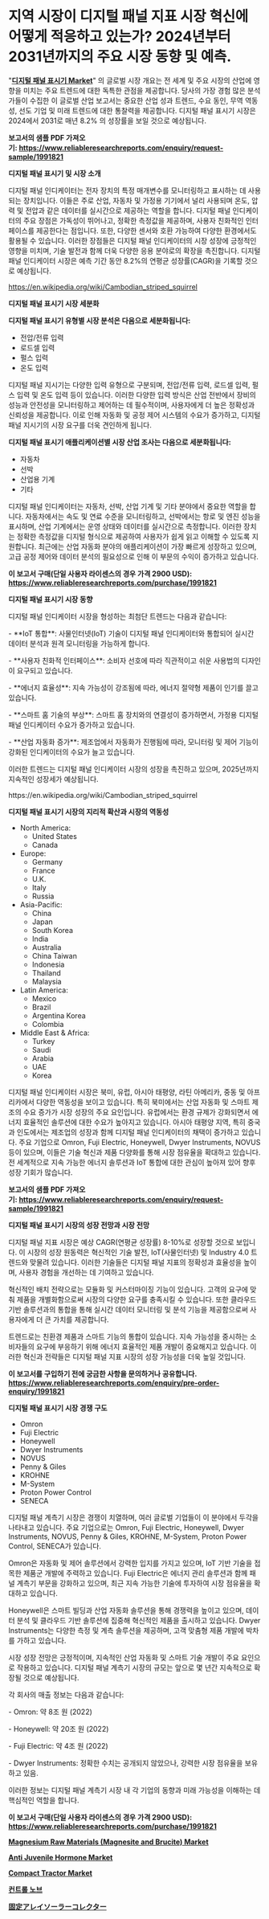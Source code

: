 <p><h1>지역 시장이 디지털 패널 지표 시장 혁신에 어떻게 적응하고 있는가? 2024년부터 2031년까지의 주요 시장 동향 및 예측.</h1></p><p>"<strong><a href="https://www.reliableresearchreports.com/digital-panel-indicators-r1991821">디지털 패널 표시기 Market</a></strong>" 의 글로벌 시장 개요는 전 세계 및 주요 시장의 산업에 영향을 미치는 주요 트렌드에 대한 독특한 관점을 제공합니다. 당사의 가장 경험 많은 분석가들이 수집한 이 글로벌 산업 보고서는 중요한 산업 성과 트렌드, 수요 동인, 무역 역동성, 선도 기업 및 미래 트렌드에 대한 통찰력을 제공합니다. 디지털 패널 표시기 시장은 2024에서 2031로 매년 8.2% 의 성장률을 보일 것으로 예상됩니다.</p>
<p><strong>보고서의 샘플 PDF 가져오기:&nbsp;<a href="https://www.reliableresearchreports.com/enquiry/request-sample/1991821">https://www.reliableresearchreports.com/enquiry/request-sample/1991821</a></strong></p>
<p><strong>디지털 패널 표시기 및 시장 소개</strong></p>
<p><p>디지털 패널 인디케이터는 전자 장치의 특정 매개변수를 모니터링하고 표시하는 데 사용되는 장치입니다. 이들은 주로 산업, 자동차 및 가정용 기기에서 널리 사용되며 온도, 압력 및 전압과 같은 데이터를 실시간으로 제공하는 역할을 합니다. 디지털 패널 인디케이터의 주요 장점은 가독성이 뛰어나고, 정확한 측정값을 제공하며, 사용자 친화적인 인터페이스를 제공한다는 점입니다. 또한, 다양한 센서와 호환 가능하여 다양한 환경에서도 활용될 수 있습니다. 이러한 장점들은 디지털 패널 인디케이터의 시장 성장에 긍정적인 영향을 미치며, 기술 발전과 함께 더욱 다양한 응용 분야로의 확장을 촉진합니다. 디지털 패널 인디케이터 시장은 예측 기간 동안 8.2%의 연평균 성장률(CAGR)을 기록할 것으로 예상됩니다.</p></p>
<p><a href="https://en.wikipedia.org/wiki/Cambodian_striped_squirrel">https://en.wikipedia.org/wiki/Cambodian_striped_squirrel</a></p>
<p><strong>디지털 패널 표시기 시장 세분화</strong></p>
<p><strong>디지털 패널 표시기 유형별 시장 분석은 다음으로 세분화됩니다:</strong></p>
<p><ul><li>전압/전류 입력</li><li>로드셀 입력</li><li>펄스 입력</li><li>온도 입력</li></ul></p>
<p><p>디지털 패널 지시기는 다양한 입력 유형으로 구분되며, 전압/전류 입력, 로드셀 입력, 펄스 입력 및 온도 입력 등이 있습니다. 이러한 다양한 입력 방식은 산업 전반에서 장비의 성능과 안전성을 모니터링하고 제어하는 데 필수적이며, 사용자에게 더 높은 정확성과 신뢰성을 제공합니다. 이로 인해 자동화 및 공정 제어 시스템의 수요가 증가하고, 디지털 패널 지시기의 시장 요구를 더욱 견인하게 됩니다.</p></p>
<p><strong>디지털 패널 표시기 애플리케이션별 시장 산업 조사는 다음으로 세분화됩니다:</strong></p>
<p><ul><li>자동차</li><li>선박</li><li>산업용 기계</li><li>기타</li></ul></p>
<p><p>디지털 패널 인디케이터는 자동차, 선박, 산업 기계 및 기타 분야에서 중요한 역할을 합니다. 자동차에서는 속도 및 연료 수준을 모니터링하고, 선박에서는 항로 및 엔진 성능을 표시하며, 산업 기계에서는 운영 상태와 데이터를 실시간으로 측정합니다. 이러한 장치는 정확한 측정값을 디지털 형식으로 제공하여 사용자가 쉽게 읽고 이해할 수 있도록 지원합니다. 최근에는 산업 자동화 분야의 애플리케이션이 가장 빠르게 성장하고 있으며, 고급 공정 제어와 데이터 분석의 필요성으로 인해 이 부문의 수익이 증가하고 있습니다.</p></p>
<p><strong>이 보고서 구매(단일 사용자 라이센스의 경우 가격 2900 USD): <a href="https://www.reliableresearchreports.com/purchase/1991821">https://www.reliableresearchreports.com/purchase/1991821</a></strong></p>
<p><strong>디지털 패널 표시기 시장 동향</strong></p>
<p><p>디지털 패널 인디케이터 시장을 형성하는 최첨단 트렌드는 다음과 같습니다:</p><p>- **IoT 통합**: 사물인터넷(IoT) 기술이 디지털 패널 인디케이터와 통합되어 실시간 데이터 분석과 원격 모니터링을 가능하게 합니다.</p><p>- **사용자 친화적 인터페이스**: 소비자 선호에 따라 직관적이고 쉬운 사용법의 디자인이 요구되고 있습니다.</p><p>- **에너지 효율성**: 지속 가능성이 강조됨에 따라, 에너지 절약형 제품이 인기를 끌고 있습니다.</p><p>- **스마트 홈 기술의 부상**: 스마트 홈 장치와의 연결성이 증가하면서, 가정용 디지털 패널 인디케이터 수요가 증가하고 있습니다.</p><p>- **산업 자동화 증가**: 제조업에서 자동화가 진행됨에 따라, 모니터링 및 제어 기능이 강화된 인디케이터의 수요가 늘고 있습니다.</p><p>이러한 트렌드는 디지털 패널 인디케이터 시장의 성장을 촉진하고 있으며, 2025년까지 지속적인 성장세가 예상됩니다.</p></p>
<p>https://en.wikipedia.org/wiki/Cambodian_striped_squirrel</p>
<p><strong>디지털 패널 표시기 시장의 지리적 확산과 시장의 역동성</strong></p>
<p><ul>
    <li>
        North America:
        <ul>
            <li>United States</li>
            <li>Canada</li>
        </ul>
    </li>
    <li>
        Europe:
        <ul>
            <li>Germany</li>
            <li>France</li>
            <li>U.K.</li>
            <li>Italy</li>
            <li>Russia</li>
        </ul>
    </li>
    <li>
        Asia-Pacific:
        <ul>
            <li>China</li>
            <li>Japan</li>
            <li>South Korea</li>
            <li>India</li>
            <li>Australia</li>
            <li>China Taiwan</li>
            <li>Indonesia</li>
            <li>Thailand</li>
            <li>Malaysia</li>
        </ul>
    </li>
    <li>
        Latin America:
        <ul>
            <li>Mexico</li>
            <li>Brazil</li>
            <li>Argentina Korea</li>
            <li>Colombia</li>
        </ul>
    </li>
    <li>
        Middle East & Africa:
        <ul>
            <li>Turkey</li>
            <li>Saudi</li>
            <li>Arabia</li>
            <li>UAE</li>
            <li>Korea</li>
        </ul>
    </li>
    </ul></p>
<p><p>디지털 패널 인디케이터 시장은 북미, 유럽, 아시아 태평양, 라틴 아메리카, 중동 및 아프리카에서 다양한 역동성을 보이고 있습니다. 특히 북미에서는 산업 자동화 및 스마트 제조의 수요 증가가 시장 성장의 주요 요인입니다. 유럽에서는 환경 규제가 강화되면서 에너지 효율적인 솔루션에 대한 수요가 높아지고 있습니다. 아시아 태평양 지역, 특히 중국과 인도에서는 제조업의 성장과 함께 디지털 패널 인디케이터의 채택이 증가하고 있습니다. 주요 기업으로 Omron, Fuji Electric, Honeywell, Dwyer Instruments, NOVUS 등이 있으며, 이들은 기술 혁신과 제품 다양화를 통해 시장 점유율을 확대하고 있습니다. 전 세계적으로 지속 가능한 에너지 솔루션과 IoT 통합에 대한 관심이 높아져 있어 향후 성장 기회가 많습니다.</p></p>
<p><strong>보고서의 샘플 PDF 가져오기:&nbsp;<a href="https://www.reliableresearchreports.com/enquiry/request-sample/1991821">https://www.reliableresearchreports.com/enquiry/request-sample/1991821</a></strong></p>
<p><strong>디지털 패널 표시기 시장의 성장 전망과 시장 전망</strong></p>
<p><p>디지털 패널 지표 시장은 예상 CAGR(연평균 성장률) 8-10%로 성장할 것으로 보입니다. 이 시장의 성장 원동력은 혁신적인 기술 발전, IoT(사물인터넷) 및 Industry 4.0 트렌드와 맞물려 있습니다. 이러한 기술들은 디지털 패널 지표의 정확성과 효율성을 높이며, 사용자 경험을 개선하는 데 기여하고 있습니다.</p><p>혁신적인 배치 전략으로는 모듈화 및 커스터마이징 기능이 있습니다. 고객의 요구에 맞춰 제품을 개별화함으로써 시장의 다양한 요구를 충족시킬 수 있습니다. 또한 클라우드 기반 솔루션과의 통합을 통해 실시간 데이터 모니터링 및 분석 기능을 제공함으로써 사용자에게 더 큰 가치를 제공합니다.</p><p>트렌드로는 친환경 제품과 스마트 기능의 통합이 있습니다. 지속 가능성을 중시하는 소비자들의 요구에 부응하기 위해 에너지 효율적인 제품 개발이 중요해지고 있습니다. 이러한 혁신과 전략들은 디지털 패널 지표 시장의 성장 가능성을 더욱 높일 것입니다.</p></p>
<p><strong>이 보고서를 구입하기 전에 궁금한 사항을 문의하거나 공유합니다. <a href="https://www.reliableresearchreports.com/enquiry/pre-order-enquiry/1991821">https://www.reliableresearchreports.com/enquiry/pre-order-enquiry/1991821</a></strong></p>
<p><strong>디지털 패널 표시기 시장 경쟁 구도</strong></p>
<p><ul><li>Omron</li><li>Fuji Electric</li><li>Honeywell</li><li>Dwyer Instruments</li><li>NOVUS</li><li>Penny & Giles</li><li>KROHNE</li><li>M-System</li><li>Proton Power Control</li><li>SENECA</li></ul></p>
<p><p>디지털 패널 계측기 시장은 경쟁이 치열하며, 여러 글로벌 기업들이 이 분야에서 두각을 나타내고 있습니다. 주요 기업으로는 Omron, Fuji Electric, Honeywell, Dwyer Instruments, NOVUS, Penny & Giles, KROHNE, M-System, Proton Power Control, SENECA가 있습니다.</p><p>Omron은 자동화 및 제어 솔루션에서 강력한 입지를 가지고 있으며, IoT 기반 기술을 접목한 제품군 개발에 주력하고 있습니다. Fuji Electric은 에너지 관리 솔루션과 함께 패널 계측기 부문을 강화하고 있으며, 최근 지속 가능한 기술에 투자하여 시장 점유율을 확대하고 있습니다.</p><p>Honeywell은 스마트 빌딩과 산업 자동화 솔루션을 통해 경쟁력을 높이고 있으며, 데이터 분석 및 클라우드 기반 솔루션에 집중해 혁신적인 제품을 출시하고 있습니다. Dwyer Instruments는 다양한 측정 및 계측 솔루션을 제공하며, 고객 맞춤형 제품 개발에 박차를 가하고 있습니다.</p><p>시장 성장 전망은 긍정적이며, 지속적인 산업 자동화 및 스마트 기술 개발이 주요 요인으로 작용하고 있습니다. 디지털 패널 계측기 시장의 규모는 앞으로 몇 년간 지속적으로 확장될 것으로 예상됩니다.</p><p>각 회사의 매출 정보는 다음과 같습니다:</p><p>- Omron: 약 8조 원 (2022)</p><p>- Honeywell: 약 20조 원 (2022)</p><p>- Fuji Electric: 약 4조 원 (2022)</p><p>- Dwyer Instruments: 정확한 수치는 공개되지 않았으나, 강력한 시장 점유율을 보유하고 있음.</p><p>이러한 정보는 디지털 패널 계측기 시장 내 각 기업의 동향과 미래 가능성을 이해하는 데 핵심적인 역할을 합니다.</p></p>
<p><strong>이 보고서 구매(단일 사용자 라이센스의 경우 가격 2900 USD): <a href="https://www.reliableresearchreports.com/purchase/1991821">https://www.reliableresearchreports.com/purchase/1991821</a></strong></p>
<p><strong><p><a href="https://github.com/petbigbeepjn/Market-Research-Report-List-1/blob/main/magnesium-raw-materials-magnesite-and-brucite-market.md">Magnesium Raw Materials (Magnesite and Brucite) Market</a></p><p><a href="https://issuu.com/reportprime-2/docs/anti-juvenile-hormone-market-size-2_427184d6420e31">Anti Juvenile Hormone Market</a></p><p><a href="https://medium.com/@sheetal.reportprime/the-compact-tractor-market-report-analyzes-important-operational-and-performance-data-so-one-may-f94d403ca90d">Compact Tractor Market</a></p><p><a href="https://medium.com/@iansanftyord09878/control-knobs-market-%EC%9D%98-%EA%B8%80%EB%A1%9C%EB%B2%8C-%EC%8B%9C%EC%9E%A5-%EA%B0%9C%EC%9A%94%EB%8A%94-%EC%A0%84-%EC%84%B8%EA%B3%84-%EB%B0%8F-%EC%A3%BC%EC%9A%94-%EC%8B%9C%EC%9E%A5%EC%9D%98-%EC%82%B0%EC%97%85%EC%97%90-%EC%98%81%ED%96%A5%EC%9D%84-%EB%AF%B8%EC%B9%98%EB%8A%94-%EC%A3%BC%EC%9A%94-%ED%8A%B8%EB%A0%8C%EB%93%9C%EC%97%90-%EB%8C%80%ED%95%9C-%EB%8F%85%ED%8A%B9%ED%95%9C-%EA%B4%80%EC%A0%90%EC%9D%84-%EC%A0%9C%EA%B3%B5%ED%95%A9%EB%8B%88%EB%8B%A4-51e1bebf8d40">컨트롤 노브</a></p><p><a href="https://medium.com/@olyy49keyt/fixed-array-solar-collectors-market-%E3%81%AF-%E3%82%B3%E3%82%B9%E3%83%88%E7%AE%A1%E7%90%86%E3%81%A8%E5%8A%B9%E7%8E%87%E5%90%91%E4%B8%8A%E3%82%92%E5%84%AA%E5%85%88%E3%81%97%E3%81%BE%E3%81%99-%E3%81%95%E3%82%89%E3%81%AB-%E5%A0%B1%E5%91%8A%E6%9B%B8%E3%81%AF%E5%B8%82%E5%A0%B4%E3%81%AE%E9%9C%80%E8%A6%81%E9%9D%A2%E3%81%A8%E4%BE%9B%E7%B5%A6%E9%9D%A2%E3%81%AE%E4%B8%A1%E6%96%B9%E3%82%92%E3%82%AB%E3%83%90%E3%83%BC%E3%81%97%E3%81%A6%E3%81%84%E3%81%BE%E3%81%99-fixed-6d00536ec1ea">固定アレイソーラーコレクター</a></p></strong></p>
<p></p>